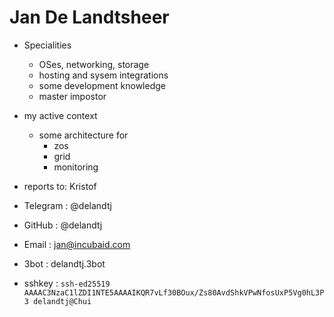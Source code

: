 # Jan De Landtsheer

- Specialities
  - OSes, networking, storage
  - hosting and sysem integrations
  - some development knowledge
  - master impostor

- my active context
  - some architecture for 
    - zos
    - grid
    - monitoring

- reports to: Kristof
- Telegram : @delandtj
- GitHub : @delandtj
- Email  : jan@incubaid.com
- 3bot   : delandtj.3bot
- sshkey :  `ssh-ed25519 AAAAC3NzaC1lZDI1NTE5AAAAIKQR7vLf30BOux/Zs80AvdShkVPwNfosUxP5Vg0hL3P3 delandtj@Chui`
